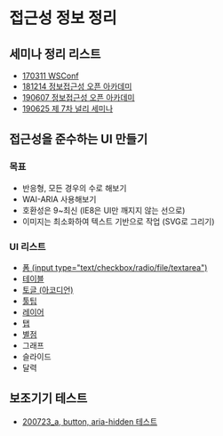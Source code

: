 # 접근성 정보 정리

## 세미나 정리 리스트

- [170311 WSConf](https://github.com/yo-onhye/00.web-accessibility/blob/master/00.mdFile/170311_WSConf.md)
- [181214 정보접근성 오픈 아카데미](https://github.com/yo-onhye/00.web-accessibility/blob/master/00.mdFile/181214_web_accessiblity_academy.md)
- [190607 정보접근성 오픈 아카데미](https://github.com/yo-onhye/00.web-accessibility/blob/master/00.mdFile/190607_web_accessiblity_academy.md)
- [190625 제 7차 널리 세미나](https://github.com/yo-onhye/00.web-accessibility/blob/master/00.mdFile/190625_nuli_seminar.md)

## 접근성을 준수하는 UI 만들기

### 목표

- 반응형, 모든 경우의 수로 해보기
- WAI-ARIA 사용해보기
- 호환성은 9~최신 (IE8은 UI만 깨지지 않는 선으로)
- 이미지는 최소화하여 텍스트 기반으로 작업 (SVG로 그리기)

### UI 리스트

- [폼 (input type="text/checkbox/radio/file/textarea")](https://github.com/yo-onhye/00.web-accessibility/tree/master/01.form)
- [테이블](https://github.com/yo-onhye/00.web-accessibility/tree/master/02.table)
- [토글 (아코디언)](https://github.com/yo-onhye/00.web-accessibility/tree/master/03.toggle)
- [툴팁](https://github.com/yo-onhye/00.web-accessibility/tree/master/04.tooltip)
- [레이어](https://github.com/yo-onhye/00.web-accessibility/tree/master/05.layer)
- [탭](https://github.com/yo-onhye/00.web-accessibility/tree/master/06.tab)
- [별점](https://github.com/yo-onhye/00.web-accessibility/tree/master/07.rate)
- 그래프
- 슬라이드
- 달력

## 보조기기 테스트

- [200723_a, button, aria-hidden 테스트](https://github.com/yo-onhye/00.web-accessibility/blob/master/00.mdFile/200723_accessibiliy_test.md)
